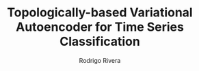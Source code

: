 ---
paperId: 42
author: Rodrigo Rivera
publicationauthor: Rivera, R.
title: Topologically-based Variational Autoencoder for Time Series Classification
pdf: --
poster: Poster_Rodrigo_Rivera
alt: --
type: Poster
topic: Applications
subtopic: Deep Learning
link: 
conference: icml
year: 2020
tags: icml-2020
location: Virtual
---